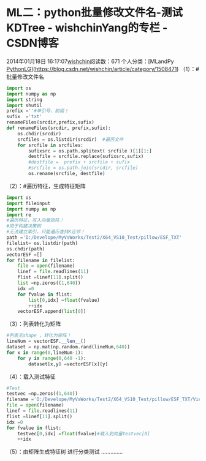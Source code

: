 # ML二：python批量修改文件名-测试KDTree - wishchinYang的专栏 - CSDN博客
2014年01月18日 16:17:07[wishchin](https://me.csdn.net/wishchin)阅读数：671
个人分类：[MLandPy																[PythonLG](https://blog.csdn.net/wishchin/article/category/1548081)](https://blog.csdn.net/wishchin/article/category/1508471)
（1）：#批量修改文件名
```python
import os
import numpy as np
import string
import shutil
prefix =''#单引号，前缀！
sufix  ='txt'
renameFiles(srcdir,prefix,sufix)
def renameFiles(srcdir, prefix,sufix):     
    os.chdir(srcdir)
    srcfiles = os.listdir(srcdir)  #遍历文件   
    for srcfile in srcfiles:         
        sufixsrc = os.path.splitext( srcfile )[1][1:]
        destfile = srcfile.replace(sufixsrc,sufix)
        #destfile =  prefix + srcfile + sufix  
        #srcfile = os.path.join(srcdir, srcfile)  
        os.rename(srcfile, destfile)
```
（2）：#遍历特征，生成特征矩阵
```python
import os
import fileinput
import numpy as np
import re   
#遍历特征，写入向量矩阵！   
#用于构建决策树
#无法建立索引，只能遍历查找K近邻！
path ='D:/Develope/MyVsWorks/Test2/X64_VS10_Test/pillow/ESF_TXT'    
filelist= os.listdir(path)
os.chdir(path)
vectorESF =[]
for filename in filelist:
    file = open(filename)
    linef = file.readlines(11)
    flist =linef[11].split()
    list =np.zeros((1,640))
    idx =0    
    for fvalue in flist:
        list[0,idx] =float(fvalue)
        ++idx       
    vectorESF.append(list[0])
```
（3）：列表转化为矩阵
```python
#列表无shape ，转化为矩阵！
lineNum = vectorESF.__len__()
dataset = np.mat(np.random.rand(lineNum,640))
for x in range(0,lineNum-1):
    for y in range(0,640 -1):
        dataset[x,y] =vectorESF[x][y]
```
（4）：载入测试特征
```python
#Test
testvec =np.zeros((1,640))
filename ='D:/Develope/MyVsWorks/Test2/X64_VS10_Test/pillow/ESF_TXT/ViewX_5.235987 ViewY_0.000000 ViewZ_6.141592..txt'
file = open(filename)
linef = file.readlines(11)
flist =linef[11].split()
idx =0
for fvalue in flist:
    testvec[0,idx] =float(fvalue)#载入到向量testvec[0]
    ++idx
```
（5）：由矩阵生成特征树 进行分类测试
..............
